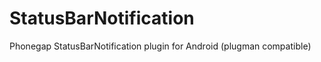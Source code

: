 StatusBarNotification
=====================

Phonegap StatusBarNotification plugin for Android (plugman compatible)